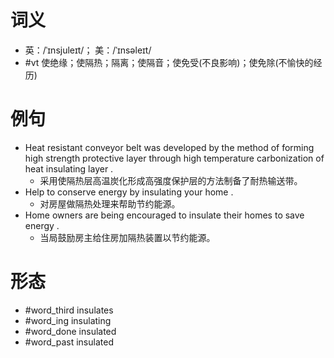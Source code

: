 # 词义
- 英：/ˈɪnsjuleɪt/； 美：/ˈɪnsəleɪt/
- #vt 使绝缘；使隔热；隔离；使隔音；使免受(不良影响)；使免除(不愉快的经历)
# 例句
- Heat resistant conveyor belt was developed by the method of forming high strength protective layer through high temperature carbonization of heat insulating layer .
	- 采用使隔热层高温炭化形成高强度保护层的方法制备了耐热输送带。
- Help to conserve energy by insulating your home .
	- 对房屋做隔热处理来帮助节约能源。
- Home owners are being encouraged to insulate their homes to save energy .
	- 当局鼓励房主给住房加隔热装置以节约能源。
# 形态
- #word_third insulates
- #word_ing insulating
- #word_done insulated
- #word_past insulated
